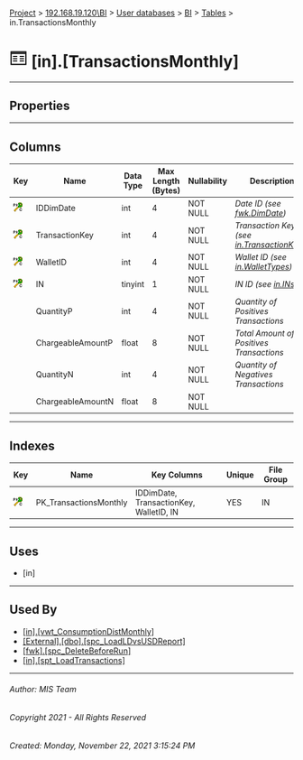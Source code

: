 #### 

[Project](../../../../index.md) > [192.168.19.120\\BI](../../../index.md) > [User databases](../../index.md) > [BI](../index.md) > [Tables](Tables.md) > in.TransactionsMonthly

# ![Tables](../../../../Images/Table32.png) [in].[TransactionsMonthly]

---

## <a name="#properties"></a>Properties



---

## <a name="#columns"></a>Columns

| Key | Name | Data Type | Max Length (Bytes) | Nullability | Description |
|---|---|---|---|---|---|
| [![Cluster Primary Key PK_TransactionsMonthly: IDDimDate\TransactionKey\WalletID\IN](../../../../Images/pkcluster.png)](#indexes) | IDDimDate | int | 4 | NOT NULL | _Date ID (see [fwk.DimDate](DimDate.md))_ |
| [![Cluster Primary Key PK_TransactionsMonthly: IDDimDate\TransactionKey\WalletID\IN](../../../../Images/pkcluster.png)](#indexes) | TransactionKey | int | 4 | NOT NULL | _Transaction Key (see [in.TransactionKeys](TransactionKeys.md))_ |
| [![Cluster Primary Key PK_TransactionsMonthly: IDDimDate\TransactionKey\WalletID\IN](../../../../Images/pkcluster.png)](#indexes) | WalletID | int | 4 | NOT NULL | _Wallet ID (see [in.WalletTypes](WalletTypes.md))_ |
| [![Cluster Primary Key PK_TransactionsMonthly: IDDimDate\TransactionKey\WalletID\IN](../../../../Images/pkcluster.png)](#indexes) | IN | tinyint | 1 | NOT NULL | _IN ID (see [in.INs](INs.md))_ |
|  | QuantityP | int | 4 | NOT NULL | _Quantity of Positives Transactions_ |
|  | ChargeableAmountP | float | 8 | NOT NULL | _Total Amount of Positives Transactions_ |
|  | QuantityN | int | 4 | NOT NULL | _Quantity of Negatives Transactions_ |
|  | ChargeableAmountN | float | 8 | NOT NULL |  |


---

## <a name="#indexes"></a>Indexes

| Key | Name | Key Columns | Unique | File Group |
|---|---|---|---|---|
| [![Cluster Primary Key PK_TransactionsMonthly: IDDimDate\TransactionKey\WalletID\IN](../../../../Images/pkcluster.png)](#indexes) | PK_TransactionsMonthly | IDDimDate, TransactionKey, WalletID, IN | YES | IN |


---

## <a name="#uses"></a>Uses

* [in]


---

## <a name="#usedby"></a>Used By

* [[in].[vwt_ConsumptionDistMonthly]](../Views/vwt_ConsumptionDistMonthly.md)
* [[External].[dbo].[spc_LoadLDvsUSDReport]](../../External/Programmability/Stored_Procedures/spc_LoadLDvsUSDReport.md)
* [[fwk].[spc_DeleteBeforeRun]](../Programmability/Stored_Procedures/spc_DeleteBeforeRun.md)
* [[in].[spt_LoadTransactions]](../Programmability/Stored_Procedures/spt_LoadTransactions.md)


---

###### Author:  MIS Team

###### Copyright 2021 - All Rights Reserved

###### Created: Monday, November 22, 2021 3:15:24 PM


